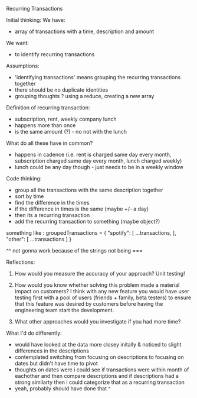 Recurring Transactions

Initial thinking:
We have:

- array of transactions with a time, description and amount

We want:

- to identify recurring transactions

Assumptions:

- 'identifying transactions' means grouping the recurring transactions together
- there should be no duplicate identities
- grouping thoughts ? using a reduce, creating a new array

Definition of recurring transaction:

- subscription, rent, weekly company lunch
- happens more than once
- is the same amount (?) - no not with the lunch

What do all these have in common?

- happens in cadence (i.e. rent is charged same day every month, subscription charged same day every month, lunch charged weekly)
- lunch could be any day though - just needs to be in a weekly window

Code thinking:

- group all the transactions with the same description together
- sort by time
- find the difference in the times
- if the difference in times is the same (maybe +/- a day)
- then its a recurring transaction
- add the recurring transaction to something (maybe object?)

something like :
groupedTransactions = {
"spotify": [
...transactions,
],
"other": [
...transactions
]
}

^^ not gonna work because of the strings not being ===

Reflections:

1. How would you measure the accuracy of your approach?
   Unit testing!

2. How would you know whether solving this problem made a material impact on customers?
   I think with any new feature you would have user testing first with a pool of users (friends + family, beta testers) to ensure that this feature was desired by customers before having the engineering team start the development.

3. What other approaches would you investigate if you had more time?

What I'd do differently:

- would have looked at the data more closey initally & noticed to slight differences in the descriptions
- contemplated switching from focusing on descriptions to focusing on dates but didn't have time to pivot
- thoughts on dates were i could see if transactions were within month of eachother and then compare descriptions and if descriptions had a strong similarty then i could categorize that as a recurring transaction
- yeah, probably should have done that ^
